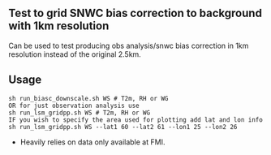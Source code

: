 ## Test to grid SNWC bias correction to background with 1km resolution
Can be used to test producing obs analysis/snwc bias correction in 1km resolution instead of the original 2.5km. 

## Usage 
```
sh run_biasc_downscale.sh WS # T2m, RH or WG
OR for just observation analysis use  
sh run_lsm_gridpp.sh WS # T2m, RH or WG
IF you wish to specify the area used for plotting add lat and lon info
sh run_lsm_gridpp.sh WS --lat1 60 --lat2 61 --lon1 25 --lon2 26
```
* Heavily relies on data only available at FMI.   


